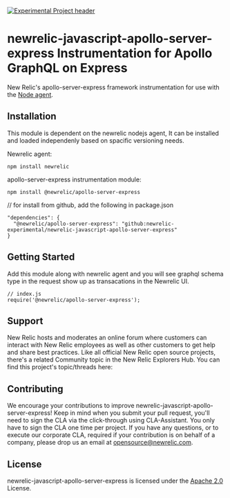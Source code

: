 [![Experimental Project header](https://github.com/newrelic/opensource-website/raw/master/src/images/categories/Experimental.png)](https://opensource.newrelic.com/oss-category/#experimental)

# newrelic-javascript-apollo-server-express Instrumentation for Apollo GraphQL on Express

New Relic's apollo-server-express framework instrumentation for use with the
[Node agent](https://github.com/newrelic/node-newrelic). 

## Installation

This module is dependent on the newrelic nodejs agent, It can be installed and loaded independenly based on spacific versioning needs.

Newrelic agent:
```
npm install newrelic
```

apollo-server-express instrumentation module:
```
npm install @newrelic/apollo-server-express
```

// for install from github, add the following in  package.json
```
"dependencies": {
  "@newrelic/apollo-server-express": "github:newrelic-experimental/newrelic-javascript-apollo-server-express"
}
```

## Getting Started

Add this module along with newrelic agent and you will see graphql schema type in the request show up as transacations in the Newrelic UI.
```
// index.js
require('@newrelic/apollo-server-express');
```

## Support

New Relic hosts and moderates an online forum where customers can interact with New Relic employees as well as other customers to get help and share best practices. Like all official New Relic open source projects, there's a related Community topic in the New Relic Explorers Hub. You can find this project's topic/threads here:

## Contributing
We encourage your contributions to improve newrelic-javascript-apollo-server-express! Keep in mind when you submit your pull request, you'll need to sign the CLA via the click-through using CLA-Assistant. You only have to sign the CLA one time per project.
If you have any questions, or to execute our corporate CLA, required if your contribution is on behalf of a company,  please drop us an email at opensource@newrelic.com.

## License
newrelic-javascript-apollo-server-express is licensed under the [Apache 2.0](http://apache.org/licenses/LICENSE-2.0.txt) License.
